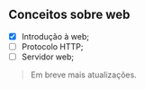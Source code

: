 ## Conceitos sobre web

- [x] Introdução à web;
- [ ] Protocolo HTTP;
- [ ] Servidor web;

> Em breve mais atualizações.
